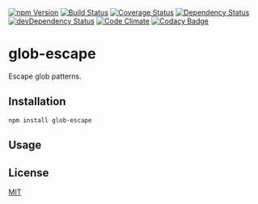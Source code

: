 [![npm Version](https://img.shields.io/npm/v/glob-escape.svg)](https://www.npmjs.com/package/glob-escape)
[![Build Status](https://travis-ci.org/svenschoenung/glob-escape.svg?branch=master)](https://travis-ci.org/svenschoenung/glob-escape)
[![Coverage Status](https://coveralls.io/repos/github/svenschoenung/glob-escape/badge.svg?branch=master)](https://coveralls.io/github/svenschoenung/glob-escape?branch=master)
[![Dependency Status](https://david-dm.org/svenschoenung/glob-escape.svg)](https://david-dm.org/svenschoenung/glob-escape)
[![devDependency Status](https://david-dm.org/svenschoenung/glob-escape/dev-status.svg)](https://david-dm.org/svenschoenung/glob-escape#info=devDependencies)
[![Code Climate](https://codeclimate.com/github/svenschoenung/glob-escape/badges/gpa.svg)](https://codeclimate.com/github/svenschoenung/glob-escape)
[![Codacy Badge](https://api.codacy.com/project/badge/grade/dee709366a3245268e25a81e6a124ce6)](https://www.codacy.com/app/svenschoenung/glob-escape)

# glob-escape

Escape glob patterns.

## Installation

    npm install glob-escape

## Usage

## License

[MIT](LICENSE)
